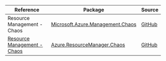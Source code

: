 | Reference | Package | Source |
|---|---|---|
|Resource Management - Chaos|[Microsoft.Azure.Management.Chaos](https://www.nuget.org/packages/Microsoft.Azure.Management.Chaos)|[GitHub](https://github.com/Azure/azure-sdk-for-net)|
|[Resource Management - Chaos](resourcemanager.chaos-readme.md)|[Azure.ResourceManager.Chaos](https://www.nuget.org/packages/Azure.ResourceManager.Chaos)|[GitHub](https://github.com/Azure/azure-sdk-for-net/blob/main/sdk/chaos/Azure.ResourceManager.Chaos)|
